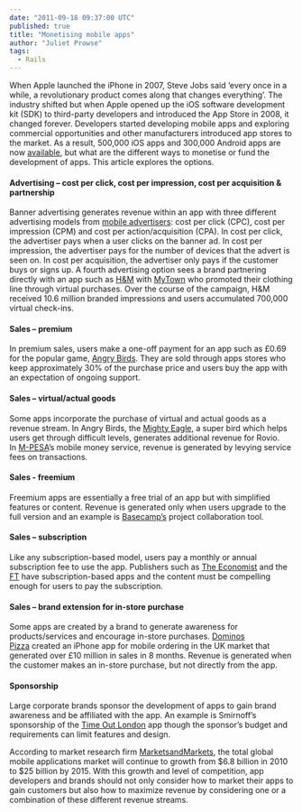 ```yaml
---
date: "2011-09-18 09:37:00 UTC"
published: true
title: "Monetising mobile apps"
author: "Juliet Prowse"
tags:
  - Rails
---
```


<p>When Apple launched the iPhone in 2007, Steve Jobs said &lsquo;every once in a while, a revolutionary product comes along that changes everything&rsquo;. The industry shifted but when Apple opened up the iOS software development kit (SDK) to third-party developers and introduced the App Store in 2008, it changed forever. Developers started developing mobile apps and exploring commercial opportunities and other manufacturers introduced app stores to the market. As a result, 500,000 iOS apps and 300,000 Android apps are now <a href="http://blog.appsfire.com/56242179/">available</a>, but what are the different ways to monetise or fund the development of apps. This article explores the options.</p>
<h4>Advertising &ndash; cost per click, cost per impression, cost per acquisition &amp; partnership</h4>
<p>Banner advertising generates revenue within an app with three different advertising models from <a href="http://mobithinking.mobi/blog/best-mobile-ad-network?dm_switcher=true">mobile advertisers</a>: cost per click (CPC), cost per impression (CPM) and cost per action/acquisition (CPA). In cost per click, the advertiser pays when a user clicks on the banner ad. In cost per impression, the advertiser pays for the number of devices that the advert is seen on. In cost per acquisition, the advertiser only pays if the customer buys or signs up. A fourth advertising option sees a brand partnering directly with an app such as <a href="http://www.mobilemarketer.com/cms/news/content/7098.html">H&amp;M</a>&nbsp;with <a href="http://itunes.apple.com/gb/app/mytown/id340564769?mt=8">MyTown</a>&nbsp;who&nbsp;promoted their clothing line through virtual purchases. Over the course of the campaign, H&amp;M received 10.6 million branded impressions and users accumulated 700,000 virtual check-ins.</p>
<h4>Sales &ndash; premium</h4>
<p>In premium sales, users make a one-off payment for an app such as &pound;0.69 for the popular game,&nbsp;<a href="http://itunes.apple.com/gb/app/angry-birds/id343200656?mt=8">Angry Birds</a>. They are sold through apps stores who keep approximately 30% of the purchase price and users buy the app with an expectation of ongoing support.</p>
<h4>Sales &ndash; virtual/actual goods</h4>
<p>Some apps incorporate the purchase of virtual and actual goods as a revenue stream. In Angry Birds, the&nbsp;<a href="http://www.cnet.com.au/big-bucks-in-angry-birds-add-ons-339310475.htm">Mighty Eagle</a>, a super bird&nbsp;which helps users get through difficult levels, generates additional revenue for Rovio. In&nbsp;<a href="http://www.safaricom.co.ke/index.php?id=250">M-PESA</a>&rsquo;s mobile money service, revenue is generated by levying service fees on transactions.</p>
<h4>Sales - freemium</h4>
<p>Freemium apps are essentially a free trial of an app but with simplified features or content. Revenue is generated only when users upgrade to the full version and an example is <a href="http://basecamphq.com/">Basecamp&rsquo;s</a>&nbsp;project collaboration tool.</p>
<h4>Sales &ndash; subscription</h4>
<p>Like any subscription-based model, users pay a monthly or annual subscription fee to use the app. Publishers such as <a href="http://www.economist.com/digital/apps">The Economist</a>&nbsp;and the <a href="http://www.economist.com/digital/apps">FT</a>&nbsp;have subscription-based apps and the content must be compelling enough for users to pay the subscription.</p>
<h4>Sales &ndash; brand extension for in-store purchase</h4>
<p>Some apps are created by a brand to generate awareness for products/services and encourage in-store purchases.&nbsp;<a href="http://www.mobilecommercedaily.com/domino%E2%80%99s-pizza-takes-a-bigger-slice-of-mobile-pie-via-ipad-app">Dominos Pizza</a>&nbsp;created an iPhone app for mobile ordering in the UK market that generated over &pound;10 million in sales in 8 months. Revenue is generated when the customer makes an in-store purchase, but not directly from the app.</p>
<h4><span>Sponsorship</span></h4>
<p>Large corporate brands sponsor the development of apps to gain brand awareness and be affiliated with the app.&nbsp;An example is Smirnoff&rsquo;s sponsorship of the&nbsp;<a href="http://itunes.apple.com/uk/app/time-out-london/id345010376">Time Out London</a>&nbsp;app though the sponsor&rsquo;s budget and requirements can limit features and design.</p>
<p>According to market research firm <a href="http://www.prnewswire.com/news-releases/marketsandmarkets-world-mobile-applications-market-worth-us25-billion-by-2015-114087839.html">MarketsandMarkets</a>, the total global mobile applications market will continue to growth from $6.8 billion in 2010 to $25 billion by 2015. With this growth and level of competition, app developers and brands should not only consider how to market their apps to gain customers but also how to maximize revenue by considering one or a combination of these different revenue streams.&nbsp;</p>


